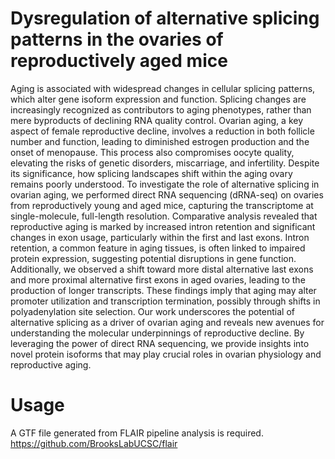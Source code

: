 # Dysregulation of alternative splicing patterns in the ovaries of reproductively aged mice 

Aging is associated with widespread changes in cellular splicing patterns, which alter gene isoform expression and function. Splicing changes are increasingly recognized as contributors to aging phenotypes, rather than mere byproducts of declining RNA quality control. Ovarian aging, a key aspect of female reproductive decline, involves a reduction in both follicle number and function, leading to diminished estrogen production and the onset of menopause. This process also compromises oocyte quality, elevating the risks of genetic disorders, miscarriage, and infertility. Despite its significance, how splicing landscapes shift within the aging ovary remains poorly understood. To investigate the role of alternative splicing in ovarian aging, we performed direct RNA sequencing (dRNA-seq) on ovaries from reproductively young and aged mice, capturing the transcriptome at single-molecule, full-length resolution. Comparative analysis revealed that reproductive aging is marked by increased intron retention and significant changes in exon usage, particularly within the first and last exons. Intron retention, a common feature in aging tissues, is often linked to impaired protein expression, suggesting potential disruptions in gene function. Additionally, we observed a shift toward more distal alternative last exons and more proximal alternative first exons in aged ovaries, leading to the production of longer transcripts. These findings imply that aging may alter promoter utilization and transcription termination, possibly through shifts in polyadenylation site selection. Our work underscores the potential of alternative splicing as a driver of ovarian aging and reveals new avenues for understanding the molecular underpinnings of reproductive decline. By leveraging the power of direct RNA sequencing, we provide insights into novel protein isoforms that may play crucial roles in ovarian physiology and reproductive aging.

# Usage

A GTF file generated from FLAIR pipeline analysis is required. https://github.com/BrooksLabUCSC/flair



